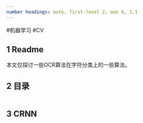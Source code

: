 ```yaml
---
number headings: auto, first-level 2, max 6, 1.1
---
```

#机器学习 #CV 

## 1 Readme

本文仅探讨一些OCR算法在字符分类上的一些算法。

## 2 目录

```toc
```

## 3 CRNN



